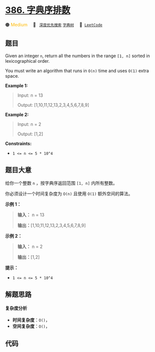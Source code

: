 # [386. 字典序排数](https://leetcode.com/problems/lexicographical-numbers)

🟠 <font color=#ffb800>Medium</font>&emsp; 🔖&ensp; [`深度优先搜索`](/tag/depth-first-search.md) [`字典树`](/tag/trie.md)&emsp; 🔗&ensp;[`LeetCode`](https://leetcode.com/problems/lexicographical-numbers)

## 题目

Given an integer `n`, return all the numbers in the range `[1, n]` sorted in
lexicographical order.

You must write an algorithm that runs in `O(n)` time and uses `O(1)` extra
space.



**Example 1:**

> Input: n = 13
> 
> Output: [1,10,11,12,13,2,3,4,5,6,7,8,9]

**Example 2:**

> Input: n = 2
> 
> Output: [1,2]

**Constraints:**

  * `1 <= n <= 5 * 10^4`


## 题目大意

给你一个整数 `n` ，按字典序返回范围 `[1, n]` 内所有整数。

你必须设计一个时间复杂度为 `O(n)` 且使用 `O(1)` 额外空间的算法。



**示例 1：**

> 
> 
> 
> 
> 
> **输入：** n = 13
> 
> **输出：**[1,10,11,12,13,2,3,4,5,6,7,8,9]
> 
> 

**示例 2：**

> 
> 
> 
> 
> 
> **输入：** n = 2
> 
> **输出：**[1,2]
> 
> 



**提示：**

  * `1 <= n <= 5 * 10^4`


## 解题思路

#### 复杂度分析

- **时间复杂度**：`O()`，
- **空间复杂度**：`O()`，

## 代码

```javascript

```